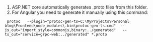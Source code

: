 1. ASP.NET core automatically generates .proto files from this folder.
2. For Angular you need to generate it manually using this command:
```
 protoc   --plugin="protoc-gen-ts=C:\MyProjects\Personal blog\Frontend\node_modules\.bin\protoc-gen-ts.cmd"  --js_out="import_style=commonjs,binary:../generated"   --ts_out="service=grpc-web:../generated" *.proto
```
